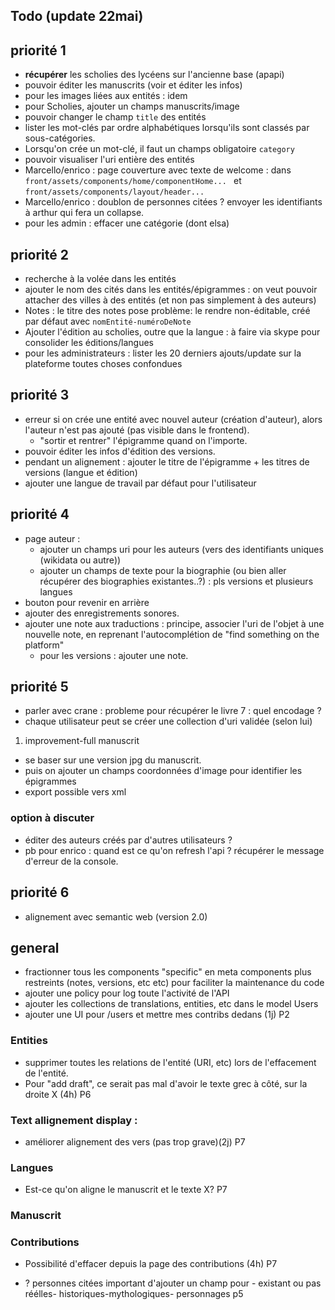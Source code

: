 ## Todo (update 22mai)

## priorité 1
- **récupérer** les scholies des lycéens sur l'ancienne base (apapi)
- pouvoir éditer les manuscrits (voir et éditer les infos)
- pour les images liées aux entités : idem
- pour Scholies, ajouter un champs manuscrits/image
- pouvoir changer le champ `title` des entités
- lister les mot-clés par ordre alphabétiques lorsqu'ils sont classés par sous-catégories.
- Lorsqu'on crée un mot-clé, il faut un champs obligatoire `category`
- pouvoir visualiser l'uri entière des entités
- Marcello/enrico :  page couverture avec texte de welcome : dans `front/assets/components/home/componentHome... ` et `front/assets/components/layout/header... `
- Marcello/enrico : doublon de personnes citées ? envoyer les identifiants à arthur qui fera un collapse.
- pour les admin : effacer une catégorie (dont elsa)

## priorité 2
- recherche à la volée dans les entités
- ajouter le nom des cités dans les entités/épigrammes : on veut pouvoir attacher des villes à des entités (et non pas simplement à des auteurs)
- Notes : le titre des notes pose problème: le rendre non-éditable, créé par défaut avec `nomEntité-numéroDeNote`
- Ajouter l'édition au scholies, outre que la langue : à faire via skype pour consolider les éditions/langues
- pour les administrateurs : lister les 20 derniers ajouts/update sur la plateforme toutes choses confondues

## priorité 3
- erreur si on crée une entité avec nouvel auteur (création d'auteur), alors l'auteur n'est pas ajouté (pas visible dans le frontend).
  - "sortir et rentrer" l'épigramme quand on l'importe.
- pouvoir éditer les infos d'édition des versions.
- pendant un alignement : ajouter le titre de l'épigramme + les titres de versions (langue et édition)
- ajouter une langue de travail par défaut pour l'utilisateur

## priorité 4
- page auteur :
  - ajouter un champs uri pour les auteurs (vers des identifiants uniques (wikidata ou autre))
  - ajouter un champs de texte pour la biographie (ou bien aller récupérer des biographies existantes..?) : pls versions et plusieurs langues
- bouton pour revenir en arrière
- ajouter des enregistrements sonores.
- ajouter une note aux traductions : principe, associer l'uri de l'objet à une nouvelle note, en reprenant l'autocomplétion de "find something on the platform"
  - pour les versions : ajouter une note.

## priorité 5
- parler avec crane : probleme pour récupérer le livre 7 : quel encodage ?
- chaque utilisateur peut se créer une collection d'uri validée (selon lui)
1. improvement-full manuscrit
  - se baser sur une version jpg du manuscrit.
  - puis on ajouter un champs coordonnées d'image pour identifier les épigrammes
  - export possible vers xml

### option à discuter
- éditer des auteurs créés par d'autres utilisateurs ?
- pb pour enrico : quand est ce qu'on refresh l'api ? récupérer le message d'erreur de la console.


## priorité 6

- alignement avec semantic web (version 2.0)

## general
- fractionner tous les components "specific" en meta components plus restreints (notes, versions, etc etc) pour faciliter la maintenance du code
- ajouter une policy pour log toute l'activité de l'API
- ajouter les collections de translations, entities, etc dans le model Users
- ajouter une UI pour /users et mettre mes contribs dedans (1j) P2

### Entities

- supprimer toutes les relations de l'entité (URI, etc) lors de l'effacement de l'entité.
- Pour "add draft", ce serait pas mal d'avoir le texte grec à côté, sur la droite X (4h) P6

### Text allignement display :
- améliorer alignement des vers (pas trop grave)(2j) P7


### Langues
- Est-ce qu'on aligne le manuscrit et le texte X? P7

### Manuscrit

### Contributions
- Possibilité d'effacer depuis la page des contributions (4h) P7

- ? personnes citées important d'ajouter un champ pour - existant ou pas réélles- historiques-mythologiques- personnages p5
